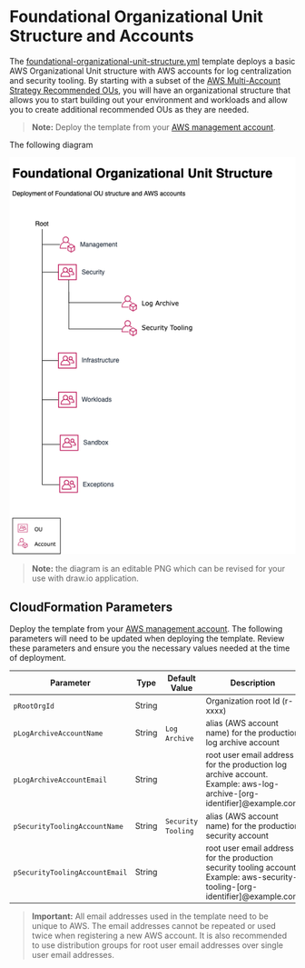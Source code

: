 # Foundational Organizational Unit Structure and Accounts

The [foundational-organizational-unit-structure.yml](./foundational-organizational-unit-structure.yml) template deploys a basic AWS Organizational Unit structure with AWS accounts for log centralization and security tooling. By starting with a subset of the [AWS Multi-Account Strategy Recommended OUs](https://docs.aws.amazon.com/whitepapers/latest/organizing-your-aws-environment/recommended-ous-and-accounts.html), you will have an organizational structure that allows you to start building out your environment and workloads and allow you to create additional recommended OUs as they are needed.

> **Note:** Deploy the template from your [AWS management account](https://docs.aws.amazon.com/organizations/latest/userguide/orgs_getting-started_concepts.html).

The following diagram

![Reference Architecture](./ref-arch-diagram.drawio.png)

> **Note:** the diagram is an editable PNG which can be revised for your use with draw.io application.

## CloudFormation Parameters

Deploy the template from your [AWS management account](https://docs.aws.amazon.com/organizations/latest/userguide/orgs_getting-started_concepts.html). The following parameters will need to be updated when deploying the template. Review these parameters and ensure you the necessary values needed at the time of deployment.

| Parameter | Type | Default Value | Description |
| --------- | ---- | ------------- | ----------- |
| `pRootOrgId` | String |  | Organization root Id (r-xxxx) |
| `pLogArchiveAccountName` | String | `Log Archive` | alias (AWS account name) for the production log archive account |
| `pLogArchiveAccountEmail` | String |  | root user email address for the production log archive account. Example: aws-log-archive-[org-identifier]@example.com|
| `pSecurityToolingAccountName` | String | `Security Tooling` | alias (AWS account name) for the production security account |
| `pSecurityToolingAccountEmail` | String |  | root user email address for the production security tooling account. Example: aws-security-tooling-[org-identifier]@example.com |

> **Important:** All email addresses used in the template need to be unique to AWS. The email addresses cannot be repeated or used twice when registering a new AWS account. It is also recommended to use distribution groups for root user email addresses over single user email addresses.
